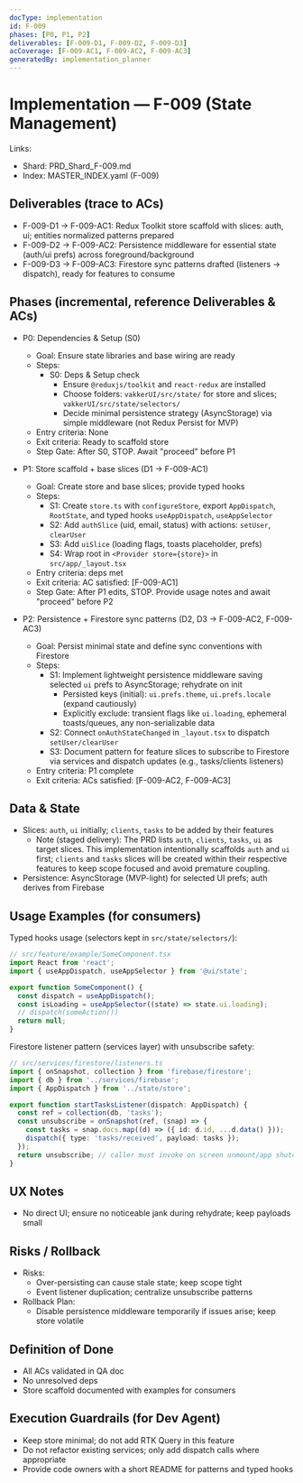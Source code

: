```yaml
---
docType: implementation
id: F-009
phases: [P0, P1, P2]
deliverables: [F-009-D1, F-009-D2, F-009-D3]
acCoverage: [F-009-AC1, F-009-AC2, F-009-AC3]
generatedBy: implementation_planner
---
```


# Implementation — F-009 (State Management)

Links:
- Shard: PRD_Shard_F-009.md
- Index: MASTER_INDEX.yaml (F-009)

## Deliverables (trace to ACs)
- F-009-D1 → F-009-AC1: Redux Toolkit store scaffold with slices: auth, ui; entities normalized patterns prepared
- F-009-D2 → F-009-AC2: Persistence middleware for essential state (auth/ui prefs) across foreground/background
- F-009-D3 → F-009-AC3: Firestore sync patterns drafted (listeners → dispatch), ready for features to consume

## Phases (incremental, reference Deliverables & ACs)
- P0: Dependencies & Setup (S0)
  - Goal: Ensure state libraries and base wiring are ready
  - Steps:
    - S0: Deps & Setup check
      - Ensure `@reduxjs/toolkit` and `react-redux` are installed
      - Choose folders: `vakkerUI/src/state/` for store and slices; `vakkerUI/src/state/selectors/`
      - Decide minimal persistence strategy (AsyncStorage) via simple middleware (not Redux Persist for MVP)
  - Entry criteria: None
  - Exit criteria: Ready to scaffold store
  - Step Gate: After S0, STOP. Await "proceed" before P1

- P1: Store scaffold + base slices (D1 → F-009-AC1)
  - Goal: Create store and base slices; provide typed hooks
  - Steps:
    - S1: Create `store.ts` with `configureStore`, export `AppDispatch`, `RootState`, and typed hooks `useAppDispatch`, `useAppSelector`
    - S2: Add `authSlice` (uid, email, status) with actions: `setUser`, `clearUser`
    - S3: Add `uiSlice` (loading flags, toasts placeholder, prefs)
    - S4: Wrap root in `<Provider store={store}>` in `src/app/_layout.tsx`
  - Entry criteria: deps met
  - Exit criteria: AC satisfied: [F-009-AC1]
  - Step Gate: After P1 edits, STOP. Provide usage notes and await "proceed" before P2

- P2: Persistence + Firestore sync patterns (D2, D3 → F-009-AC2, F-009-AC3)
  - Goal: Persist minimal state and define sync conventions with Firestore
  - Steps:
    - S1: Implement lightweight persistence middleware saving selected `ui` prefs to AsyncStorage; rehydrate on init
      - Persisted keys (initial): `ui.prefs.theme`, `ui.prefs.locale` (expand cautiously)
      - Explicitly exclude: transient flags like `ui.loading`, ephemeral toasts/queues, any non-serializable data
    - S2: Connect `onAuthStateChanged` in `_layout.tsx` to dispatch `setUser/clearUser`
    - S3: Document pattern for feature slices to subscribe to Firestore via services and dispatch updates (e.g., tasks/clients listeners)
  - Entry criteria: P1 complete
  - Exit criteria: ACs satisfied: [F-009-AC2, F-009-AC3]

## Data & State
- Slices: `auth`, `ui` initially; `clients`, `tasks` to be added by their features
  - Note (staged delivery): The PRD lists `auth`, `clients`, `tasks`, `ui` as target slices. This implementation intentionally scaffolds `auth` and `ui` first; `clients` and `tasks` slices will be created within their respective features to keep scope focused and avoid premature coupling.
- Persistence: AsyncStorage (MVP-light) for selected UI prefs; auth derives from Firebase

## Usage Examples (for consumers)

Typed hooks usage (selectors kept in `src/state/selectors/`):

```ts
// src/feature/example/SomeComponent.tsx
import React from 'react';
import { useAppDispatch, useAppSelector } from '@ui/state';

export function SomeComponent() {
  const dispatch = useAppDispatch();
  const isLoading = useAppSelector((state) => state.ui.loading);
  // dispatch(someAction())
  return null;
}
```

Firestore listener pattern (services layer) with unsubscribe safety:

```ts
// src/services/firestore/listeners.ts
import { onSnapshot, collection } from 'firebase/firestore';
import { db } from '../services/firebase';
import { AppDispatch } from '../state/store';

export function startTasksListener(dispatch: AppDispatch) {
  const ref = collection(db, 'tasks');
  const unsubscribe = onSnapshot(ref, (snap) => {
    const tasks = snap.docs.map((d) => ({ id: d.id, ...d.data() }));
    dispatch({ type: 'tasks/received', payload: tasks });
  });
  return unsubscribe; // caller must invoke on screen unmount/app shutdown
}
```

## UX Notes
- No direct UI; ensure no noticeable jank during rehydrate; keep payloads small

## Risks / Rollback
- Risks:
  - Over-persisting can cause stale state; keep scope tight
  - Event listener duplication; centralize unsubscribe patterns
- Rollback Plan:
  - Disable persistence middleware temporarily if issues arise; keep store volatile

## Definition of Done
- All ACs validated in QA doc
- No unresolved deps
- Store scaffold documented with examples for consumers

## Execution Guardrails (for Dev Agent)
- Keep store minimal; do not add RTK Query in this feature
- Do not refactor existing services; only add dispatch calls where appropriate
- Provide code owners with a short README for patterns and typed hooks
